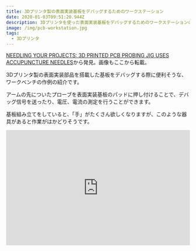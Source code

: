 ```yaml
---
title: 3Dプリンタ製の表面実装基板をデバッグするためのワークステーション
date: 2020-01-03T09:51:20.944Z
description: 3Dプリンタを使った表面実装基板をデバッグするためのワークステーションの作例を紹介します。
image: /img/pcb-workstation.jpg
tags:
  - 3Dプリンタ
---
```

[NEEDLING YOUR PROJECTS: 3D PRINTED PCB PROBING JIG USES ACCUPUNCTURE NEEDLES](https://hackaday.com/2019/11/15/needling-your-projects-3d-printed-pcb-probing-jig-uses-accupuncture-needles/)から発見。画像もここから転載。

3Dプリンタ製の表面実装部品を搭載した基板をデバッグする際に便利そうな、ワークベンチの作例の紹介です。

アームの先についたプローブを表面実装基板のパッドに押し付けることで、デバッグ信号を送ったり、電圧、電流の測定を行うことができます。

基板組み立てをしていると、「手」がたくさん欲しくなりますが、このような器具があると作業がはかどりそうです。

<iframe width="100%" height="315" src="https://www.youtube.com/embed/qH2_WdWDtvQ" frameborder="0" allow="accelerometer; autoplay; encrypted-media; gyroscope; picture-in-picture" allowfullscreen></iframe>

